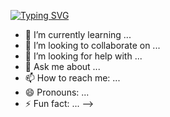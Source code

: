 


[![Typing SVG](https://readme-typing-svg.demolab.com?font=Bitcount+Grid+Single&size=25&pause=1000&color=3953F7&center=true&width=435&lines=Hii%2CI+am+piyushh)](https://git.io/typing-svg)

- 🌱 I’m currently learning ...
- 👯 I’m looking to collaborate on ...
- 🤔 I’m looking for help with ...
- 💬 Ask me about ...
- 📫 How to reach me: ...
- 😄 Pronouns: ...
- ⚡ Fun fact: ...
-->
